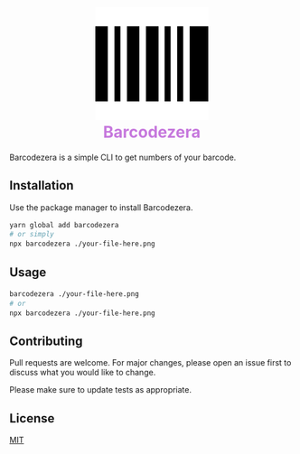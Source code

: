 <div align="center">
  <img align="center" src="./assets/bar-code.svg" width="200px">
</div>
<p align="center">
  <h1 style="color: #C678DD; margin-top: -10px" align="center">Barcodezera</h1>
</p>

Barcodezera is a simple CLI to get numbers of your barcode.

## Installation

Use the package manager to install Barcodezera.

```bash
yarn global add barcodezera
# or simply
npx barcodezera ./your-file-here.png
```

## Usage

```bash
barcodezera ./your-file-here.png
# or
npx barcodezera ./your-file-here.png
```

## Contributing

Pull requests are welcome. For major changes, please open an issue first to discuss what you would like to change.

Please make sure to update tests as appropriate.

## License

[MIT](https://choosealicense.com/licenses/mit/)
